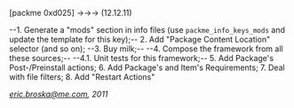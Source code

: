 [packme 0xd025] ->->-> (12.12.11)

--1.  Generate a "mods" section in info files (use `packme_info_keys_mods` and update the template for this key);--
 2.  Add "Package Content Location" selector (and so on);
--3.  Buy milk;--
--4.  Compose the framework from all these sources;--
   --4.1. Unit tests for this framework;--
 5.  Add Package's Post-/Preinstall actions;
 6.  Add Package's and Item's Requirements;
 7.  Deal with file filters;
 8.  Add  "Restart Actions"

*eric.broska@me.com, 2011*
